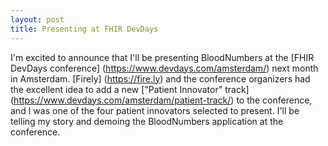```yaml
---
layout: post
title: Presenting at FHIR DevDays
---
```


I'm excited to announce that I'll be presenting BloodNumbers at the [FHIR DevDays conference] (https://www.devdays.com/amsterdam/) next month in Amsterdam. [Firely] (https://fire.ly) and the conference organizers had the excellent idea to add a new ["Patient Innovator" track] (https://www.devdays.com/amsterdam/patient-track/) to the conference, and I was one of the four patient innovators selected to present. I'll be telling my story and demoing the BloodNumbers application at the conference.
